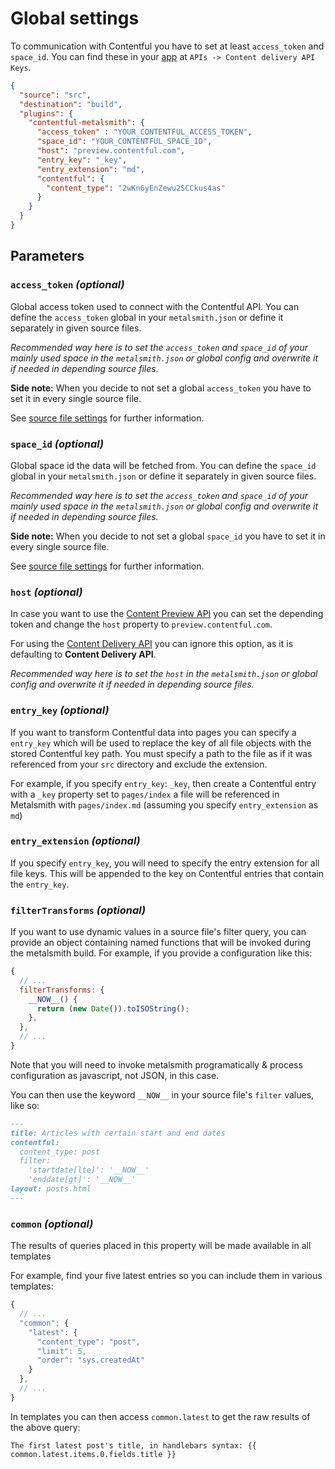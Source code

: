 # Global settings

To communication with Contentful you have to set at least `access_token` and `space_id`.
You can find these in your [app](https://app.contentful.com) at `APIs -> Content delivery API Keys`.

```json
{
  "source": "src",
  "destination": "build",
  "plugins": {
    "contentful-metalsmith": {
      "access_token" : "YOUR_CONTENTFUL_ACCESS_TOKEN",
      "space_id": "YOUR_CONTENTFUL_SPACE_ID",
      "host": "preview.contentful.com",
      "entry_key": "_key",
      "entry_extension": "md",
      "contentful": {
        "content_type": "2wKn6yEnZewu2SCCkus4as"
      }
    }
  }
}
```

## Parameters

### `access_token` *(optional)*

Global access token used to connect with the Contentful API.
You can define the `access_token` global in your `metalsmith.json` or define it separately in given source files.

*Recommended way here is to set the `access_token` and `space_id` of your mainly used space in the `metalsmith.json` or global config and overwrite it if needed in depending source files.*

**Side note:** When you decide to not set a global `access_token` you have to set it in every single source file.

See [source file settings](./source-file-settings.md) for further information.

### `space_id` *(optional)*

Global space id the data will be fetched from.
You can define the `space_id` global in your `metalsmith.json` or define it separately in given source files.

*Recommended way here is to set the `access_token` and `space_id` of your mainly used space in the `metalsmith.json` or global config and overwrite it if needed in depending source files.*

**Side note:** When you decide to not set a global `space_id` you have to set it in every single source file.

See [source file settings](./source-file-settings.md) for further information.

### `host` *(optional)*

In case you want to use the [Content Preview API](https://www.contentful.com/developers/docs/references/content-preview-api/) you can set the depending token
and change the `host` property to `preview.contentful.com`.

For using the [Content Delivery API](https://www.contentful.com/developers/docs/references/content-delivery-api/) you can ignore this option, as it is defaulting to **Content Delivery API**.

*Recommended way here is to set the `host` in the `metalsmith.json` or global config and overwrite it if needed in depending source files.*

### `entry_key` *(optional)*

If you want to transform Contentful data into pages you can specify a `entry_key` which will be used to replace the key of all file objects with the stored Contentful key path. You must specify a path to the file as if it was referenced from your `src` directory and exclude the extension. 

For example, if you specify `entry_key`: `_key`, then create a Contentful entry with a `_key` property set to `pages/index` a file will be referenced in Metalsmith with `pages/index.md` (assuming you specify `entry_extension` as `md`)

### `entry_extension` *(optional)*

If you specify `entry_key`, you will need to specify the entry extension for all file keys. This will be appended to the key on Contentful entries that contain the `entry_key`.

### `filterTransforms` *(optional)*

If you want to use dynamic values in a source file's filter query, you can provide an object containing named functions that will be invoked during the metalsmith build. For example, if you provide a configuration like this:

```javascript
{
  // ...
  filterTransforms: {
    __NOW__() {
      return (new Date()).toISOString();
    },
  },
  // ...
}
```

Note that you will need to invoke metalsmith programatically & process configuration as javascript, not JSON, in this case.

You can then use the keyword `__NOW__` in your source file's `filter` values, like so:

```markdown
---
title: Articles with certain start and end dates
contentful:
  content_type: post
  filter:
    'startdate[lte]': '__NOW__'
    'enddate[gt]': '__NOW__'
layout: posts.html
---
```

### `common` *(optional)*

The results of queries placed in this property will be made available in all templates

For example, find your five latest entries so you can include them in various templates:

```javascript
{
  // ...
  "common": {
    "latest": {
      "content_type": "post",
      "limit": 5,
      "order": "sys.createdAt"
    }
  },
  // ...
}
```

In templates you can then access `common.latest` to get the raw results of the above query:

```
The first latest post's title, in handlebars syntax: {{ common.latest.items.0.fields.title }}
```
